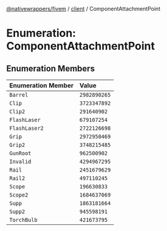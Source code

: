 [@nativewrappers/fivem](../../README.md) / [client](../README.md) / ComponentAttachmentPoint

# Enumeration: ComponentAttachmentPoint

## Enumeration Members

| Enumeration Member | Value |
| :------ | :------ |
| `Barrel` | `2982890265` |
| `Clip` | `3723347892` |
| `Clip2` | `291640902` |
| `FlashLaser` | `679107254` |
| `FlashLaser2` | `2722126698` |
| `Grip` | `2972950469` |
| `Grip2` | `3748215485` |
| `GunRoot` | `962500902` |
| `Invalid` | `4294967295` |
| `Rail` | `2451679629` |
| `Rail2` | `497110245` |
| `Scope` | `196630833` |
| `Scope2` | `1684637069` |
| `Supp` | `1863181664` |
| `Supp2` | `945598191` |
| `TorchBulb` | `421673795` |
